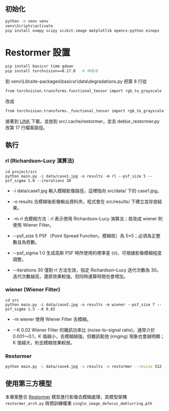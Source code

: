 ## 初始化
```bash
python -m venv venv
venv\Scripts\activate
pip install numpy scipy scikit-image matplotlib opencv-python einops
```

# Restormer 設置
```bash
pip install basicsr timm gdown
pip install torchvision==0.17.0   # 降版本
```

到 venv\Lib\site-packages\basicsr\data\degradations.py 把第 8 行從

```bash
from torchvision.transforms.functional_tensor import rgb_to_grayscale
```

改成

```bash
from torchvision.transforms._functional_tensor import rgb_to_grayscale
```

接著到 <a href="https://drive.google.com/file/d/10v8BH3Gktl34TYzPy0x-pAKoRSYKnNZp/view?usp=drive_link">LINK</a>
下載，並放到 src/.cache/restormer，並去 deblur_restormer.py 改第 17 行檔案路徑。

## 執行
### rl (Richardson–Lucy 演算法)
```
cd project/src
python main.py -i data/case1.jpg -o results -m rl --psf_size 5 --psf_sigma 1.0 --iterations 30
```
- -i data/case1.jpg
    輸入模糊影像路徑，這裡指向 src/data/ 下的 case1.jpg。

- -o results
    去模糊後影像輸出資料夾，程式會在 src/results/ 下建立並存放結果。

- -m rl
    去模糊方法：rl 表示使用 Richardson–Lucy 演算法；若改成 wiener 則使用 Wiener Filter。

- --psf_size 5
    PSF（Point Spread Function，模糊核）為 5×5；必須為正整數且為奇數。

- --psf_sigma 1.0
    生成高斯 PSF 時所使用的標準差 (σ)，可根據影像模糊程度調整。

- --iterations 30
    僅對 rl 方法生效，指定 Richardson–Lucy 迭代次數為 30。迭代次數越高，還原效果較強，但同時運算時間也會增加。

### wiener (Wiener Filter)
```
cd src
python main.py -i data/case2.jpg -o results -m wiener --psf_size 7 --psf_sigma 1.5 --K 0.02
```

- -m wiener
使用 Wiener Filter 去模糊。

- --K 0.02
Wiener Filter 的雜訊功率比 (noise-to-signal ratio)，通常介於 0.001～0.1，K 值越小，去模糊越強，但雜訊鬆弛 (ringing) 現象也會越明顯；K 值越大，則去模糊效果較弱。

### Restormer
```bash
python main.py -i data/case4.jpg -o results -m restormer --resize 512
```


## 使用第三方模型
本專案整合 [Restormer](https://github.com/swz30/Restormer) 模型進行影像去模糊處理，其模型架構 `restormer_arch.py` 與預訓練權重 `single_image_defocus_deblurring.pth`
